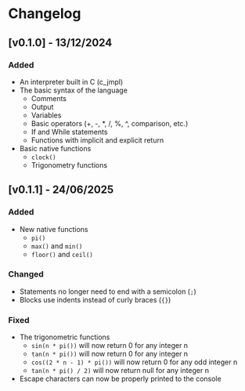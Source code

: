 # Changelog

## [v0.1.0] - 13/12/2024
### Added
- An interpreter built in C (c_jmpl)
- The basic syntax of the language
  - Comments
  - Output
  - Variables
  - Basic operators (+, -, *, /, %, ^, comparison, etc.)
  - If and While statements
  - Functions with implicit and explicit return
- Basic native functions
  - `clock()`
  - Trigonometry functions

## [v0.1.1] - 24/06/2025
### Added
- New native functions
  - `pi()`
  - `max()` and `min()`
  - `floor()` and `ceil()`
### Changed
- Statements no longer need to end with a semicolon (`;`)
- Blocks use indents instead of curly braces (`{}`)
### Fixed
- The trigonometric functions
  - `sin(n * pi())` will now return 0 for any integer n
  - `tan(n * pi())` will now return 0 for any integer n
  - `cos((2 * n - 1) * pi())` will now return 0 for any odd integer n
  - `tan(n * pi() / 2)` will now return null for any integer n
- Escape characters can now be properly printed to the console
